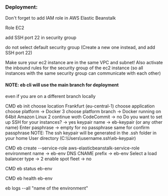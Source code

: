 ### Deployment:
Don't forget to add IAM role in AWS Elastic Beanstalk

Role EC2

add SSH port 22 in security group

do not select default security group (Create a new one instead, and add SSH port 22)

Make sure your ec2 instance are in the same VPC and subnet!
Also activate the inbound rules for the security group of the ec2 instance (so all instances with the same security group can communicate with each other)

#### NOTE: eb cli will use the main branch for deployment
even if you are on a different branch locally

CMD eb init
choose location
Frankfurt (eu-central-1)
choose application
choose platform -> Docker 3
choose platform branch -> Docker running on 64bit Amazon Linux 2
continue woth CodeCommit -> no
Do you want to set up SSH for your instances? -> yes
keypair name -> eb-keypair (or any other name)
Enter pasphrase -> empty for no passphrase
same for confirm passphrase
NOTE: The ssh keypair will be generated in the .ssh folder in your home User directory (C:\Users\username\.ssh\eb-keypair)

CMD eb create --service-role aws-elasticbeanstalk-service-role
environment name -> eb-env
DNS CNAME prefix -> eb-env
Select a load balancer type -> 2
enable spot fleet -> no

CMD eb status eb-env

CMD eb health eb-env

 eb logs --all "name of the environment"